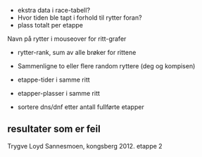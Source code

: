 * ekstra data i race-tabell?
 * Hvor tiden ble tapt i forhold til rytter foran?
 * plass totalt per etappe
 
 Navn på rytter i mouseover for ritt-grafer
 
* rytter-rank, sum av alle brøker for rittene
* Sammenligne to eller flere random ryttere (deg og kompisen)
 * etappe-tider i samme ritt
 * etapper-plasser i samme ritt

* sortere dns/dnf etter antall fullførte etapper

## resultater som er feil

Trygve Loyd Sannesmoen, kongsberg 2012. etappe 2


